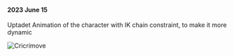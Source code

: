#### 2023 June 15

Uptadet Animation of the character with IK chain constraint, to make it more dynamic

![Cricrimove](./img/cricrinimation.webp)